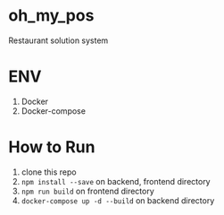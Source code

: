 # oh_my_pos
Restaurant solution system

# ENV
1. Docker
2. Docker-compose

# How to Run
1. clone this repo
2. `npm install --save` on backend, frontend directory
3. `npm run build` on frontend directory
4. `docker-compose up -d --build` on backend directory

